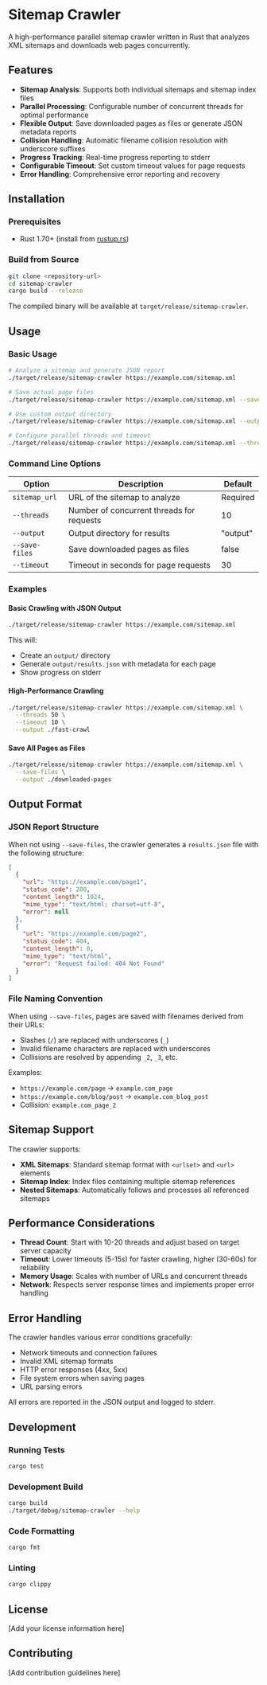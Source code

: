 # Sitemap Crawler

A high-performance parallel sitemap crawler written in Rust that analyzes XML sitemaps and downloads web pages concurrently.

## Features

- **Sitemap Analysis**: Supports both individual sitemaps and sitemap index files
- **Parallel Processing**: Configurable number of concurrent threads for optimal performance
- **Flexible Output**: Save downloaded pages as files or generate JSON metadata reports
- **Collision Handling**: Automatic filename collision resolution with underscore suffixes
- **Progress Tracking**: Real-time progress reporting to stderr
- **Configurable Timeout**: Set custom timeout values for page requests
- **Error Handling**: Comprehensive error reporting and recovery

## Installation

### Prerequisites

- Rust 1.70+ (install from [rustup.rs](https://rustup.rs/))

### Build from Source

```bash
git clone <repository-url>
cd sitemap-crawler
cargo build --release
```

The compiled binary will be available at `target/release/sitemap-crawler`.

## Usage

### Basic Usage

```bash
# Analyze a sitemap and generate JSON report
./target/release/sitemap-crawler https://example.com/sitemap.xml

# Save actual page files
./target/release/sitemap-crawler https://example.com/sitemap.xml --save-files

# Use custom output directory
./target/release/sitemap-crawler https://example.com/sitemap.xml --output ./crawled-pages

# Configure parallel threads and timeout
./target/release/sitemap-crawler https://example.com/sitemap.xml --threads 20 --timeout 60
```

### Command Line Options

| Option | Description | Default |
|--------|-------------|---------|
| `sitemap_url` | URL of the sitemap to analyze | Required |
| `--threads` | Number of concurrent threads for requests | 10 |
| `--output` | Output directory for results | "output" |
| `--save-files` | Save downloaded pages as files | false |
| `--timeout` | Timeout in seconds for page requests | 30 |

### Examples

#### Basic Crawling with JSON Output
```bash
./target/release/sitemap-crawler https://example.com/sitemap.xml
```
This will:
- Create an `output/` directory
- Generate `output/results.json` with metadata for each page
- Show progress on stderr

#### High-Performance Crawling
```bash
./target/release/sitemap-crawler https://example.com/sitemap.xml \
  --threads 50 \
  --timeout 10 \
  --output ./fast-crawl
```

#### Save All Pages as Files
```bash
./target/release/sitemap-crawler https://example.com/sitemap.xml \
  --save-files \
  --output ./downloaded-pages
```

## Output Format

### JSON Report Structure

When not using `--save-files`, the crawler generates a `results.json` file with the following structure:

```json
[
  {
    "url": "https://example.com/page1",
    "status_code": 200,
    "content_length": 1024,
    "mime_type": "text/html; charset=utf-8",
    "error": null
  },
  {
    "url": "https://example.com/page2",
    "status_code": 404,
    "content_length": 0,
    "mime_type": "text/html",
    "error": "Request failed: 404 Not Found"
  }
]
```

### File Naming Convention

When using `--save-files`, pages are saved with filenames derived from their URLs:
- Slashes (`/`) are replaced with underscores (`_`)
- Invalid filename characters are replaced with underscores
- Collisions are resolved by appending `_2`, `_3`, etc.

Examples:
- `https://example.com/page` → `example.com_page`
- `https://example.com/blog/post` → `example.com_blog_post`
- Collision: `example.com_page_2`

## Sitemap Support

The crawler supports:
- **XML Sitemaps**: Standard sitemap format with `<urlset>` and `<url>` elements
- **Sitemap Index**: Index files containing multiple sitemap references
- **Nested Sitemaps**: Automatically follows and processes all referenced sitemaps

## Performance Considerations

- **Thread Count**: Start with 10-20 threads and adjust based on target server capacity
- **Timeout**: Lower timeouts (5-15s) for faster crawling, higher (30-60s) for reliability
- **Memory Usage**: Scales with number of URLs and concurrent threads
- **Network**: Respects server response times and implements proper error handling

## Error Handling

The crawler handles various error conditions gracefully:
- Network timeouts and connection failures
- Invalid XML sitemap formats
- HTTP error responses (4xx, 5xx)
- File system errors when saving pages
- URL parsing errors

All errors are reported in the JSON output and logged to stderr.

## Development

### Running Tests
```bash
cargo test
```

### Development Build
```bash
cargo build
./target/debug/sitemap-crawler --help
```

### Code Formatting
```bash
cargo fmt
```

### Linting
```bash
cargo clippy
```

## License

[Add your license information here]

## Contributing

[Add contribution guidelines here]
